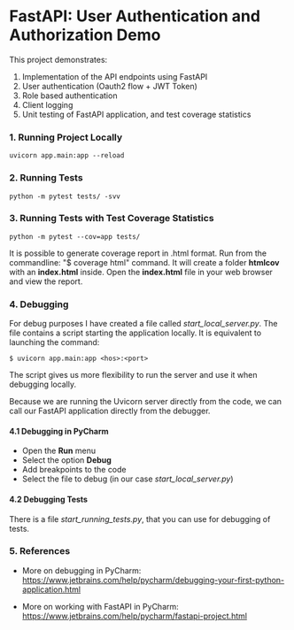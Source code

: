 # FastAPI: User Authentication and Authorization Demo 

This project demonstrates:

1) Implementation of the API endpoints using FastAPI
2) User authentication (Oauth2 flow + JWT Token)
3) Role based authentication
4) Client logging
5) Unit testing of FastAPI application, and test coverage statistics
 

### 1. Running Project Locally

```
uvicorn app.main:app --reload
```


###  2. Running Tests

```
python -m pytest tests/ -svv
```


### 3. Running Tests with Test Coverage Statistics

```
python -m pytest --cov=app tests/
```

It is possible to generate coverage report in .html format.
Run from the commandline: "$ coverage html" command. It will create
a folder **htmlcov** with an **index.html** inside. Open the **index.html**
file in your web browser and view the report.


### 4. Debugging

For debug purposes I have created a file called *start_local_server.py*.
The file contains a script starting the application locally. It is equivalent to
launching the command:

```
$ uvicorn app.main:app <hos>:<port>
```

The script gives us more flexibility to run the server and use it when debugging locally.

Because we are running the Uvicorn server directly from the code, we can call
our FastAPI application directly from the debugger.

#### 4.1 Debugging in PyCharm
- Open the **Run** menu
- Select the option **Debug**
- Add breakpoints to the code
- Select the file to debug (in our case *start_local_server.py*)

#### 4.2 Debugging Tests

There is a file *start_running_tests.py*, that you can use for debugging of tests. 


### 5. References

- More on debugging in PyCharm: https://www.jetbrains.com/help/pycharm/debugging-your-first-python-application.html

- More on working with FastAPI in PyCharm: https://www.jetbrains.com/help/pycharm/fastapi-project.html